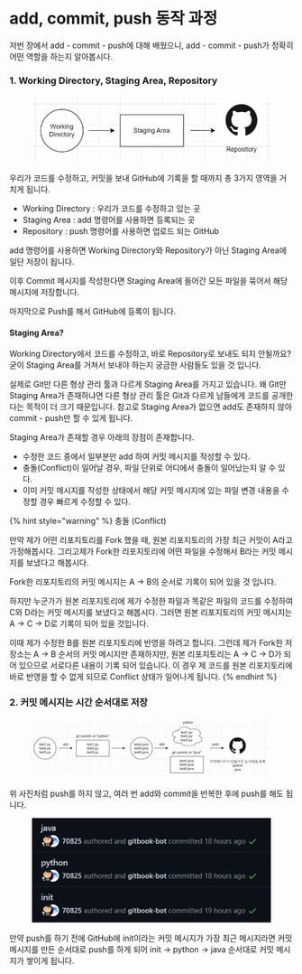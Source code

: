 # add, commit, push 동작 과정

저번 장에서 add - commit - push에 대해 배웠으니, add - commit - push가 정확히 어떤 역할을 하는지 알아봅시다.

### 1. Working Directory, Staging Area, Repository

<figure><img src="../.gitbook/assets/image (1) (1) (2).png" alt=""><figcaption></figcaption></figure>

우리가 코드를 수정하고, 커밋을 보내 GitHub에 기록을 할 때까지 총 3가지 영역을 거치게 됩니다.

* Working Directory : 우리가 코드를 수정하고 있는 곳
* Staging Area : add 명령어를 사용하면 등록되는 곳
* Repository : push 명령어를 사용하면 업로드 되는 GitHub

add 명령어를 사용하면 Working Directory와 Repository가 아닌 Staging Area에 일단 저장이 됩니다.

이후 Commit 메시지를 작성한다면 Staging Area에 들어간 모든 파일을 묶어서 해당 메시지에 저장합니다.

마지막으로 Push를 해서 GitHub에 등록이 됩니다.

#### Staging Area?

Working Directory에서 코드를 수정하고, 바로 Repository로 보내도 되지 안될까요? 굳이 Staging Area를 거쳐서 보내야 하는지 궁금한 사람들도 있을 것 입니다.

실제로 Git만 다른 형상 관리 툴과 다르게 Staging Area를 가지고 있습니다. 왜 Git만 Staging Area가 존재하냐면 다른 형상 관리 툴은 Git과 다르게 남들에게 코드를 공개한다는 목적이 더 크기 때문입니다. 참고로 Staging Area가 없으면 add도 존재하지 않아 commit - push만 할 수 있게 됩니다.

Staging Area가 존재할 경우 아래의 장점이 존재합니다.

* 수정한 코드 중에서 일부분만 add 하여 커밋 메시지를 작성할 수 있다.
* 충돌(Conflict)이 일어날 경우, 파일 단위로 어디에서 충돌이 일어났는지 알 수 있다.
* 이미 커밋 메시지를 작성한 상태에서 해당 커밋 메시지에 있는 파일 변경 내용을 수정할 경우 빠르게 수정할 수 있다.

{% hint style="warning" %}
충돌 (Conflict)

만약 제가 어떤 리포지토리를 Fork 했을 때, 원본 리포지토리의 가장 최근 커밋이 A라고 가정해봅시다. 그리고제가 Fork한 리포지토리에 어떤 파일을 수정해서 B라는 커밋 메시지를 보냈다고 해봅시다.

Fork한 리포지토리의 커밋 메시지는 A → B의 순서로 기록이 되어 있을 것 입니다.

하지만 누군가가 원본 리포지토리에 제가 수정한 파일과 똑같은 파일의 코드를 수정하여 C와 D라는 커밋 메시지를 보냈다고 해봅시다. 그러면 원본 리포지토리의 커밋 메시지는 A → C → D로 기록이 되어 있을 것입니다.

이때 제가 수정한 B를 원본 리포지토리에 반영을 하려고 합니다. 그런데 제가 Fork한 저장소는 A → B 순서의 커밋 메시지만 존재하지만, 원본 리포지토리는 A → C → D가 되어 있으므로 서로다른 내용이 기록 되어 있습니다. 이 경우 제 코드를 원본 리포지토리에 바로 반영을 할 수 없게 되므로 Conflict 상태가 일어나게 됩니다.
{% endhint %}





### 2. 커밋 메시지는 시간 순서대로 저장

<figure><img src="../.gitbook/assets/image (7) (1).png" alt=""><figcaption></figcaption></figure>

위 사진처럼 push를 하지 않고, 여러 번 add와 commit을 반복한 후에 push를 해도 됩니다.

<figure><img src="../.gitbook/assets/image (1) (4).png" alt=""><figcaption></figcaption></figure>

만약 push를 하기 전에 GitHub에 init이라는 커밋 메시지가 가장 최근 메시지라면 커밋 메시지를 만든 순서대로 push를 하게 되어 init → python → java 순서대로 커밋 메시지가 쌓이게 됩니다.
